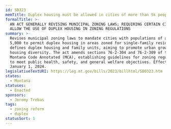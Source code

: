```yaml
---
id: SB323
memTitle: Duplex housing must be allowed in cities of more than 5k people.
formalTitle: >-
  AN ACT GENERALLY REVISING MUNICIPAL ZONING LAWS; REQUIRING CERTAIN CITIES TO
  ALLOW THE USE OF DUPLEX HOUSING IN ZONING REGULATIONS
summary: >-
  Revises municipal zoning laws to mandate cities with populations of at least
  5,000 to permit duplex housing in areas zoned for single-family residences. It
  defines duplex housing and family units, aiming to promote urban growth and
  housing diversity. The act amends sections 76-2-304 and 76-2-309 of the
  Montana Code Annotated (MCA), establishing guidelines for zoning regulations
  to meet public health, safety, and general welfare objectives. Effective from
  January 1, 2024.
legislativeTextURI: https://leg.mt.gov/bills/2023/billhtml/SB0323.htm
states:
  - Montana
statuses:
  - Enacted
sponsors:
  - Jeremy Trebas
tags:
  - zoning reform
  - duplex
statusSort: 1
---
```

